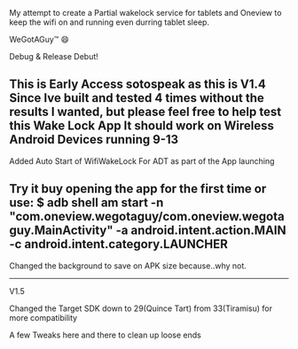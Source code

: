 My attempt to create a Partial wakelock service for tablets and Oneview to keep the wifi on and running even durring tablet sleep.

WeGotAGuy:tm: :smile:

Debug & Release Debut!

This is Early Access sotospeak as this is V1.4 Since Ive built and tested 4 times without the results I wanted, but please feel free to help test this Wake Lock App
It should work on Wireless Android Devices running 9-13
-----------------------------------------------------------------
Added Auto Start of WifiWakeLock For ADT as part of the App launching

Try it buy opening the app for the first time or use:
$ adb shell am start -n "com.oneview.wegotaguy/com.oneview.wegotaguy.MainActivity" -a android.intent.action.MAIN -c android.intent.category.LAUNCHER
-----------------------------------------------------------------
Changed the background to save on APK size because..why not.

-----------------------------------------------------------------
V1.5

Changed the Target SDK down to 29(Quince Tart) from 33(Tiramisu) for more compatibility

A few Tweaks here and there to clean up loose ends



